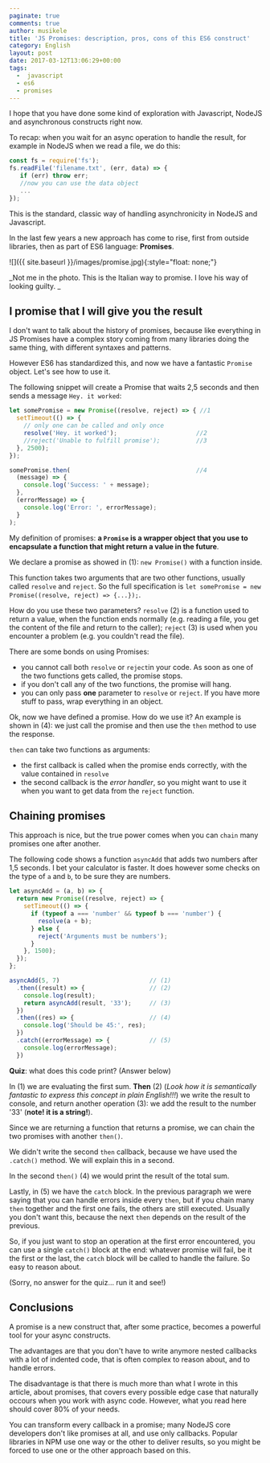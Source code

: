 ```yaml
---
paginate: true
comments: true
author: musikele
title: 'JS Promises: description, pros, cons of this ES6 construct'
category: English
layout: post
date: 2017-03-12T13:06:29+00:00
tags:
  -  javascript
  - es6
  - promises
---
```

I hope that you have done some kind of exploration with Javascript, NodeJS and asynchronous constructs right now.

To recap: when you wait for an async operation to handle the result, for example in NodeJS when we read a file, we do this:

```javascript
const fs = require('fs');
fs.readFile('filename.txt', (err, data) => {
   if (err) throw err; 
   //now you can use the data object 
   ...
});
```

This is the standard, classic way of handling asynchronicity in NodeJS and Javascript.

In the last few years a new approach has come to rise, first from outside libraries, then as part of ES6 language: **Promises**.

![]({{ site.baseurl }}/images/promise.jpg){:style="float: none;"}

_Not me in the photo. This is the Italian way to promise. I love his way of looking guilty. _

## I promise that I will give you the result

I don't want to talk about the history of promises, because like everything in JS Promises have a complex story coming from many libraries doing the same thing, with different syntaxes and patterns.

However ES6 has standardized this, and now we have a fantastic `Promise` object. Let's see how to use it.

The following snippet will create a Promise that waits 2,5 seconds and then sends a message `Hey. it worked`:

```javascript
let somePromise = new Promise((resolve, reject) => { //1
  setTimeout(() => {
    // only one can be called and only once 
    resolve('Hey. it worked');                      //2
    //reject('Unable to fulfill promise');          //3
  }, 2500);
}); 

somePromise.then(                                   //4
  (message) => {
    console.log('Success: ' + message);
  }, 
  (errorMessage) => {
    console.log('Error: ', errorMessage);
  }
);
```

My definition of promises: **a `Promise` is a wrapper object that you use to encapsulate a function that might return a value in the future**.

We declare a promise as showed in (1): `new Promise()` with a function inside.

This function takes two arguments that are two other functions, usually called `resolve` and `reject`. So the full specification is `let somePromise = new Promise((resolve, reject) => {...});`.

How do you use these two parameters? `resolve` (2) is a function used to return a value, when the function ends normally (e.g. reading a file, you get the content of the file and return to the caller); `reject` (3) is used when you encounter a problem (e.g. you couldn't read the file).

There are some bonds on using Promises:

*   you cannot call both `resolve` or `reject`in your code. As soon as one of the two functions gets called, the promise stops.
*   if you don't call any of the two functions, the promise will hang.
*   you can only pass **one** parameter to `resolve` or `reject`. If you have more stuff to pass, wrap everything in an object.

Ok, now we have defined a promise. How do we use it? An example is shown in (4): we just call the promise and then use the `then` method to use the response.

`then` can take two functions as arguments:

*   the first callback is called when the promise ends correctly, with the value contained in `resolve`
*   the second callback is the _error handler_, so you might want to use it when you want to get data from the `reject` function.

## Chaining promises

This approach is nice, but the true power comes when you can `chain` many promises one after another.

The following code shows a function `asyncAdd` that adds two numbers after 1,5 seconds. I bet your calculator is faster. It does however some checks on the type of `a` and `b`, to be sure they are numbers.

```javascript
let asyncAdd = (a, b) => {
  return new Promise((resolve, reject) => {
    setTimeout(() => {
      if (typeof a === 'number' && typeof b === 'number') {
        resolve(a + b);
      } else {
        reject('Arguments must be numbers');
      }
    }, 1500);
  });
};

asyncAdd(5, 7)                         // (1)
  .then((result) => {                  // (2)
    console.log(result);
    return asyncAdd(result, '33');     // (3)
  })
  .then((res) => {                     // (4)
    console.log('Should be 45:', res); 
  })
  .catch((errorMessage) => {           // (5)
    console.log(errorMessage);
  })
```

**Quiz**: what does this code print? (Answer below)

In (1) we are evaluating the first sum. **Then** (2) (_Look how it is semantically fantastic to express this concept in plain English!!!_) we write the result to console, and return another operation (3): we add the result to the number '33' (**note! it is a string!**).

Since we are returning a function that returns a promise, we can chain the two promises with another `then()`.

We didn't write the second `then` callback, because we have used the `.catch()` method. We will explain this in a second.

In the second `then()` (4) we would print the result of the total sum.

Lastly, in (5) we have the `catch` block. In the previous paragraph we were saying that you can handle errors inside every `then`, but if you chain many `then` together and the first one fails, the others are still executed. Usually you don't want this, because the next `then` depends on the result of the previous.

So, if you just want to stop an operation at the first error encountered, you can use a single `catch()` block at the end: whatever promise will fail, be it the first or the last, the `catch` block will be called to handle the failure. So easy to reason about.

(Sorry, no answer for the quiz... run it and see!)

## Conclusions

A promise is a new construct that, after some practice, becomes a powerful tool for your async constructs.

The advantages are that you don't have to write anymore nested callbacks with a lot of indented code, that is often complex to reason about, and to handle errors.

The disadvantage is that there is much more than what I wrote in this article, about promises, that covers every possible edge case that naturally occours when you work with async code. However, what you read here should cover 80% of your needs.

You can transform every callback in a promise; many NodeJS core developers don't like promises at all, and use only callbacks. Popular libraries in NPM use one way or the other to deliver results, so you might be forced to use one or the other approach based on this.
